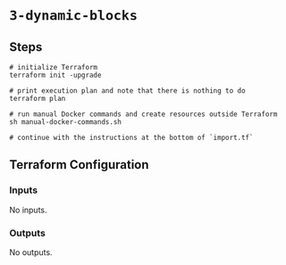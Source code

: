 # `3-dynamic-blocks`

## Steps

```shell
# initialize Terraform
terraform init -upgrade

# print execution plan and note that there is nothing to do
terraform plan

# run manual Docker commands and create resources outside Terraform
sh manual-docker-commands.sh

# continue with the instructions at the bottom of `import.tf`
```

## Terraform Configuration

<!-- BEGIN_TF_DOCS -->
### Inputs

No inputs.

### Outputs

No outputs.
<!-- END_TF_DOCS -->
